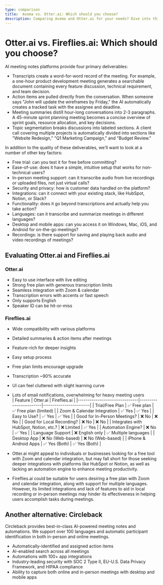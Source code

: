 ```yaml
---
type: comparison
title:  Avoma vs. Otter.ai: Which should you choose?
description: Comparing Avoma and Otter.ai for your needs? Dive into this article to evaluate both tools and discover an alternative, Circleback.
---
```


# Otter.ai vs. Fireflies.ai: Which should you choose?  
AI meeting notes platforms provide four primary deliverables:  
  
* Transcripts create a word-for-word record of the meeting. For example, a one-hour product development meeting generates a searchable document containing every feature discussion, technical requirement, and team decision.  
* Action items are pulled directly from the conversation. When someone says "John will update the wireframes by Friday," the AI automatically creates a tracked task with the assignee and deadline.  
* Meeting summaries distill hour-long conversations into 2-3 paragraphs. A 45-minute sprint planning meeting becomes a concise overview of sprint goals, resource allocation, and key decisions.  
* Topic segmentation breaks discussions into labeled sections. A client call covering multiple projects is automatically divided into sections like "Website Redesign," "Q1 Marketing Campaign," and "Budget Review."  
  
In addition to the quality of these deliverables, we'll want to look at a number of other key factors:  
  
* Free trial: can you test it for free before committing?  
* Ease-of-use: does it have a simple, intuitive setup that works for non-technical users?  
* In-person meeting support: can it transcribe audio from live recordings or uploaded files, not just virtual calls?  
* Security and privacy: how is customer data handled on the platform?  
* Integrations: can it connect with your existing stack, like HubSpot, Notion, or Slack?  
* Functionality: does it go beyond transcriptions and actually help you take action?  
* Languages: can it transcribe and summarize meetings in different languages?  
* Desktop and mobile apps: can you access it on Windows, Mac, iOS, and Android for on-the-go meetings?  
* Recordings: is there support for saving and playing back audio and video recordings of meetings?    
## Evaluating Otter.ai and Fireflies.ai  
### Otter.ai
- Easy to use interface with live editing
- Strong free plan with generous transcription limits
- Seamless integration with Zoom & calendar
- Transcription errors with accents or fast speech
- Only supports English
- Speaker ID can be hit-or-miss

### Fireflies.ai
- Wide compatibility with various platforms
- Detailed summaries & action items after meetings
- Feature-rich for deeper insights
- Easy setup process
- Free plan limits encourage upgrade
- Transcription ~90% accurate
- UI can feel cluttered with slight learning curve
- Lots of email notifications, overwhelming for heavy meeting users  
| Feature                        | Otter.ai               | Fireflies.ai           |
|-------------------------------|------------------------|------------------------|
| Trial/Free Plan               | ✅ Free plan            | ✅ Free plan (limited)  |
| Zoom & Calendar Integration    | ✅ Yes                  | ✅ Yes                  |
| Easy to Use?                   | ✅ Yes                  | ✅ Yes                  |
| Good for In-Person Meetings?   | ❌ No                   | ❌ No                   |
| Good for Local Recording?      | ❌ No                   | ❌ No                   |
| Integrates with HubSpot, Notion, etc.? | ❌ Limited         | ✅ Yes                  |
| Automation Engine?             | ❌ No                   | ✅ Yes                  |
| Language Support               | ❌ English only         | ✅ Multiple languages   |
| Desktop App                   | ❌ No (Web-based)       | ❌ No (Web-based)       |
| iPhone & Android Apps         | ✅ Yes (Both)           | ✅ Yes (Both)           |  
- Otter.ai might appeal to individuals or businesses looking for a free tool with Zoom and calendar integration, but may fall short for those seeking deeper integrations with platforms like HubSpot or Notion, as well as lacking an automation engine to enhance meeting productivity.

- Fireflies.ai could be suitable for users desiring a free plan with Zoom and calendar integration, along with support for multiple languages. However, its limited integrations and lack of features to aid in local recording or in-person meetings may hinder its effectiveness in helping users accomplish tasks during meetings.  
## Another alternative: Circleback  
Circleback provides best-in-class AI-powered meeting notes and automations. We support over 100 languages and automatic participant identification in both in-person and online meetings.  
  
* Automatically-identified and assigned action items  
* AI-enabled search across all meetings  
* Automations with 100+ app integrations  
* Industry-leading security with SOC 2 Type II, EU-U.S. Data Privacy Framework, and HIPAA compliance  
* Ability to capture both online and in-person meetings with desktop and mobile apps  